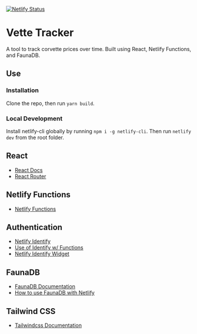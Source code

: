 [![Netlify Status](https://api.netlify.com/api/v1/badges/acd76991-747a-414b-b3d7-fc03fafd114f/deploy-status)](https://app.netlify.com/sites/vette-tracker/deploys)

# Vette Tracker

A tool to track corvette prices over time. Built using React, Netlify Functions, and FaunaDB.

## Use

### Installation

Clone the repo, then run `yarn build`.

### Local Development

Install netlify-cli globally by running `npm i -g netlify-cli`. Then run `netlify dev` from the root folder.

## React

- [React Docs](https://reactjs.org/)
- [React Router](https://reactrouter.com/)

## Netlify Functions

- [Netlify Functions](https://www.netlify.com/products/functions/)

## Authentication

- [Netlify Identify](https://docs.netlify.com/visitor-access/identity/)
- [Use of Identify w/ Functions](https://docs.netlify.com/functions/functions-and-identity/#access-identity-info-via-clientcontext)
- [Netlify Identify Widget](https://github.com/netlify/netlify-identity-widget)

## FaunaDB

- [FaunaDB Documentation](https://docs.fauna.com/fauna/current/start/cloud)
- [How to use FaunaDB with Netlify](https://docs.fauna.com/fauna/current/integrations/netlify.html)

## Tailwind CSS

- [Tailwindcss Documentation](https://tailwindcss.com/docs)
